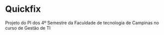 # Quickfix
Projeto do PI dos 4º Semestre da Faculdade de tecnologia de Campinas no curso de Gestão de TI
